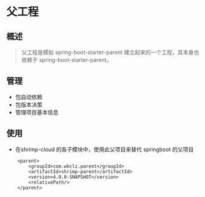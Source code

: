 # 父工程

## 概述
> 父工程是模拟  spring-boot-starter-parent 建立起来的一个工程，其本身也依赖于 spring-boot-starter-parent。

## 管理
- 包自动依赖
- 包版本决策
- 管理项目基本信息

## 使用
- 在shrimp-cloud 的各子模块中，使用此父项目来替代 springboot 的父项目
```
    <parent>
        <groupId>com.wkclz.parent</groupId>
        <artifactId>shrimp-parent</artifactId>
        <version>4.0.0-SNAPSHOT</version>
        <relativePath/>
    </parent>
```
